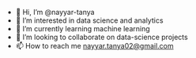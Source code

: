 - 👋 Hi, I’m @nayyar-tanya
- 👀 I’m interested in data science and analytics
- 🌱 I’m currently learning machine learning
- 💞️ I’m looking to collaborate on data-science projects
- 📫 How to reach me nayyar.tanya02@gmail.com

<!---
nayyar-tanya/nayyar-tanya is a ✨ special ✨ repository because its `README.md` (this file) appears on your GitHub profile.
You can click the Preview link to take a look at your changes.
--->

